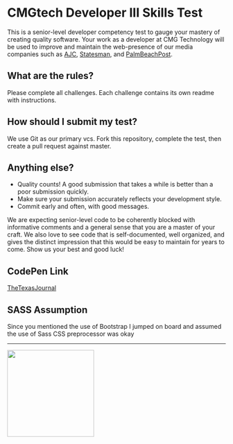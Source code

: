 # CMGtech Developer III Skills Test

This is a senior-level developer competency test to gauge your mastery of creating quality software. Your work as a developer at CMG Technology will be used to improve and maintain the web-presence of our media companies such as [AJC](//www.ajc.com), [Statesman](//www.statesman.com), and [PalmBeachPost](//www.palmbeachpost.com).

## What are the rules?
Please complete all challenges. Each challenge contains its own readme with instructions.

## How should I submit my test?
We use Git as our primary vcs. Fork this repository, complete the test, then create a pull request against master.

## Anything else?
* Quality counts! A good submission that takes a while is better than a poor submission quickly.
* Make sure your submission accurately reflects your development style.
* Commit early and often, with good messages.

We are expecting senior-level code to be coherently blocked with informative comments and a general sense that you are a master of your craft. We also love to see code that is self-documented, well organized, and gives the distinct impression that this would be easy to maintain for years to come. Show us your best and good luck!

## CodePen Link
[TheTexasJournal](//https://codepen.io/mcgraw/full/acb1273861a3bdd16417810eff0408eb/)

## SASS Assumption
Since you mentioned the use of Bootstrap I jumped on board and assumed the use of Sass CSS preprocessor was okay

-----------------
<img src="http://i.imgur.com/Bn288A4.png" width="200" />

